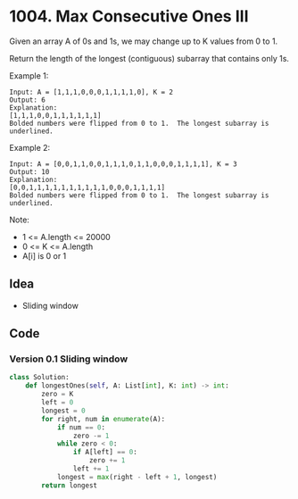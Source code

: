 # 1004. Max Consecutive Ones III

Given an array A of 0s and 1s, we may change up to K values from 0 to 1.

Return the length of the longest (contiguous) subarray that contains only 1s. 

 

Example 1:

```
Input: A = [1,1,1,0,0,0,1,1,1,1,0], K = 2
Output: 6
Explanation: 
[1,1,1,0,0,1,1,1,1,1,1]
Bolded numbers were flipped from 0 to 1.  The longest subarray is underlined.
```

Example 2:

```
Input: A = [0,0,1,1,0,0,1,1,1,0,1,1,0,0,0,1,1,1,1], K = 3
Output: 10
Explanation: 
[0,0,1,1,1,1,1,1,1,1,1,1,0,0,0,1,1,1,1]
Bolded numbers were flipped from 0 to 1.  The longest subarray is underlined.
``` 

Note:

* 1 <= A.length <= 20000
* 0 <= K <= A.length
* A[i] is 0 or 1

## Idea

- Sliding window 


## Code 

### Version 0.1 Sliding window 

``` python
class Solution:
    def longestOnes(self, A: List[int], K: int) -> int:
        zero = K 
        left = 0
        longest = 0
        for right, num in enumerate(A):
            if num == 0:
                zero -= 1
            while zero < 0:
                if A[left] == 0:
                    zero += 1
                left += 1
            longest = max(right - left + 1, longest)
        return longest 
```